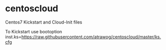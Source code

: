 # centoscloud
Centos7 Kickstart and Cloud-Init files

To Kickstart use bootoption inst.ks=https://raw.githubusercontent.com/atrawog/centoscloud/master/ks.cfg

